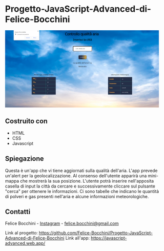 # Progetto-JavaScript-Advanced-di-Felice-Bocchini
![ScreenShot](dist/Aq.PNG)

## Costruito con
* HTML
* CSS
* Javascript

## Spiegazione

Questa è un'app che vi tiene aggiornati sulla qualità dell'aria.
L'app prevede un'alert per la geolocalizzazione. Al consenso dell'utente apparirà una mini-mappa
che mostrerà la sua posizione. L'utente potrà inserire nell'apposita casella di input la città da cercare
 e successivamente cliccare sul pulsante "cerca" per ottenere le informazioni.
 Ci sono tabelle che indicano le quantità di polveri e gas presenti nell'aria e alcune informazioni meteorologiche.
## Contatti

Felice Bocchini - [Instagram](https://www.instagram.com/felixkou07/) - felice.bocchini@gmail.com


Link al progetto: https://github.com/Felice-Bocchini/Progetto-JavaScript-Advanced-di-Felice-Bocchini
Link all'app: https://javascript-advanced.web.app/
